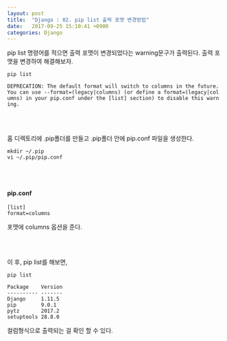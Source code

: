 ```yaml
---
layout: post
title:  "Django : 02. pip list 출력 포맷 변경방법"
date:   2017-09-25 15:10:41 +0900
categories: Django
---
```


pip list 명령어를 적으면 출력 포맷이 변경되었다는 warning문구가 출력된다. 출력 포맷을 변경하여 해결해보자.

```
pip list
```

```
DEPRECATION: The default format will switch to columns in the future.
You can use --format=(legacy|columns) (or define a format=(legacy|col
umns) in your pip.conf under the [list] section) to disable this warn
ing.
```

<br><br>

홈 디렉토리에 .pip폴더를 만들고 .pip폴더 안에 pip.conf 파일을 생성한다.

```
mkdir ~/.pip
vi ~/.pip/pip.conf
```

<br><br>

#### pip.conf

```
[list]
format=columns
```

포맷에 columns 옵션을 준다.

<br><br>

이 후, pip list를 해보면,

```
pip list
```

```
Package    Version
---------- -------
Django     1.11.5
pip        9.0.1
pytz       2017.2
setuptools 28.8.0
```

컬럼형식으로 출력되는 걸 확인 할 수 있다.
